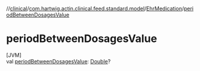 //[clinical](../../../index.md)/[com.hartwig.actin.clinical.feed.standard.model](../index.md)/[EhrMedication](index.md)/[periodBetweenDosagesValue](period-between-dosages-value.md)

# periodBetweenDosagesValue

[JVM]\
val [periodBetweenDosagesValue](period-between-dosages-value.md): [Double](https://kotlinlang.org/api/latest/jvm/stdlib/kotlin/-double/index.html)?
